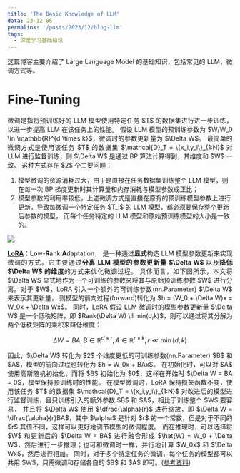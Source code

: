 ```yaml
---
title: 'The Basic Knowledge of LLM'
data: 23-12-06
permalink: '/posts/2023/12/blog-llm'
tags:
  - 深度学习基础知识
---
```


<p style="text-align:justify; text-justify:inter-ideograph;">这篇博客主要介绍了 Large Language Model 的基础知识，包括常见的 LLM，微调方式等。</p>

Fine-Tuning
===

<p style="text-align:justify; text-justify:inter-ideograph;">微调是指将预训练好的 LLM 模型使用特定任务 $T$ 的数据集进行进一步训练，以进一步提高 LLM 在该任务上的性能。
假设 LLM 模型的预训练参数为 $W/W_0 \in \mathbb{R}^{d \times k}$，微调时的参数更新量为 $\Delta W$。
最简单的微调方式是使用该任务 $T$ 的数据集 $\mathcal{D}_T = \{x_i,y_i\}_{1:N}$ 对 LLM 进行监督训练，则 $\Delta W$ 是通过 BP 算法计算得到，其维度和 $W$ 一致。
这种方式存在 $2$ 个主要问题：</p>

<ol><li>模型微调的资源消耗过大，由于是直接在任务数据集训练整个 LLM 模型，则在每一次 BP 梯度更新时其计算量和内存消耗与模型参数成正比；</li>
<li>模型参数的利用率较低，上述微调方式是直接在原有的预训练模型参数上进行更新，导致每微调一个特定任务 $T_i$ 的 LLM 模型，都必须要保存整个更新后参数的模型，
而每个任务特定的 LLM 模型和原始预训练模型的大小是一致的。</li></ol>

<img src="https://cai-jianfeng.github.io/images/LLM_LoRA.png" style="align-items: center">

[//]: # (align-content: center -> OK)

<p style="text-align:justify; text-justify:inter-ideograph;"><b><a href="https://arxiv.org/abs/2106.09685" target="_blank" title="LoRA">LoRA</a></b>：<b>Lo</b>w-<b>R</b>ank <b>A</b>daptation，
是一种通过<b>显式</b>构造 LLM 模型参数更新来实现微调的方式。它主要通过<b>分离 LLM 模型的参数更新量 $\Delta W$ </b>以及<b>降低 $\Delta W$ 的维度</b>的方式来优化微调过程。
具体而言，如下图所示，本文将 $\Delta W$ 显式地作为一个可训练的参数来将其与原始预训练参数 $W$ 进行分离。对于 $W$，LoRA 引入一个额外的可训练参数(nn.Parameter) $\Delta W$ 来表示其更新量，
则模型的前向过程(forward)转化为 $h = (W_0 + \Delta W)x = W_0x + \Delta Wx$。
同时，LoRA 假设 LLM 微调时的模型参数更新量 $\Delta W$ 是一个低秩矩阵，即 $Rank(\Delta W) \ll min(d,k)$，则可以通过将其分解为两个低秩矩阵的乘积来降低维度：</p>

$$\Delta W = BA; B \in \mathbb{R}^{d \times r}, A \in \mathbb{R}^{r \times k}, r \ll \min(d, k)$$

<p style="text-align:justify; text-justify:inter-ideograph;">因此，$\Delta W$ 转化为 $2$ 个维度更低的可训练参数(nn.Parameter) $B$ 和 $A$，模型的前向过程也转化为 $h = W_0x + BAx$。
在初始化时，可以对 $A$ 使用高斯随机初始化，而将 $B$ 初始化为 $0$，这样在开始时 $\Delta W = BA = 0$，模型保持预训练时的性能。
在模型微调时，LoRA 保持损失函数不变，使用该任务 $T$ 的数据集 $\mathcal{D}_T = \{x_i,y_i\}_{1:N}$ 对改进后的模型进行监督训练，且只训练引入的额外参数 $B$ 和 $A$，相比于训练整个 $W$ 要容易，
并且将 $\Delta W$ 使用 $\dfrac{\alpha}{r}$ 进行缩放，即 $\Delta W = \dfrac{\alpha}{r}BA$，其中 $\alpha$ 是针对 $r$ 的一个常数，但是对于不同的 $r$ 其值不同，这样可以更好地调节模型的微调程度。
而在推理时，可以选择将 $W$ 和更新后的 $\Delta W = BA$ 进行融合形成 $\hat{W} = W_0 + \Delta W$，然后进行一步推理；也可和微调时一样，并行地计算 $W_0x$ 和 $\Delta Wx$，然后进行相加。
同时，对于多个特定任务的微调，每个任务的模型都可以共用 $W$，只需微调和存储各自的 $B$ 和 $A$ 即可。(<a href="https://blog.csdn.net/weixin_42010722/article/details/131109444" target="_blank">参考资料</a>)</p>